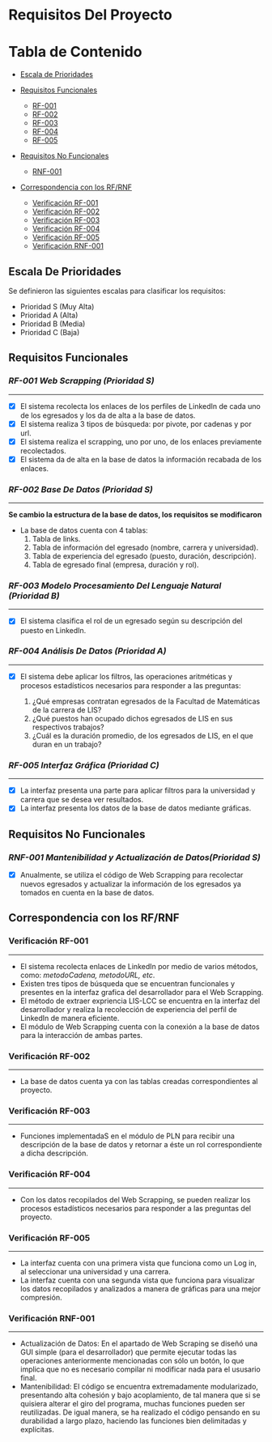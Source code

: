 # **Requisitos Del Proyecto**

# Tabla de Contenido
* [Escala de Prioridades](#escala-de-prioridades)
* [Requisitos Funcionales](#requisitos-funcionales)
    * [RF-001](#rf-001-web-scrapping-prioridad-s)
    * [RF-002](#rf-002-base-de-datos-prioridad-s)
    * [RF-003](#rf-003-modelo-procesamiento-del-lenguaje-natural-prioridad-b)
    * [RF-004](#rf-004-análisis-de-datos-prioridad-a)
    * [RF-005](#rf-005-interfaz-gráfica-prioridad-c)
* [Requisitos No Funcionales](#requisitos-no-funcionales)
    * [RNF-001](#rnf-001-mantenibilidad-y-actualización-de-datosprioridad-s)

* [Correspondencia con los RF/RNF](#correspondencia-con-los-rfrnf)
    * [Verificación RF-001](#verificación-rf-001)
    * [Verificación RF-002](#verificación-rf-002)
    * [Verificación RF-003](#verificación-rf-003)
    * [Verificación RF-004](#verificación-rf-004)
    * [Verificación RF-005](#verificación-rf-005)
    * [Verificación RNF-001](#verificación-rnf-001)

## **Escala De Prioridades**
Se definieron las siguientes escalas para clasificar los requisitos:
* Prioridad S (Muy Alta)
* Prioridad A (Alta)
* Prioridad B (Media)
* Prioridad C (Baja)

## **Requisitos Funcionales**
### **_RF-001 Web Scrapping (Prioridad S)_** 
---
- [x] El sistema recolecta los enlaces de los perfiles de LinkedIn de cada uno de los egresados y los da de alta a la base de datos. 
- [x] El sistema realiza 3 tipos de búsqueda: por pivote, por cadenas y por url.
- [x] El sistema realiza el scrapping, uno por uno, de los enlaces previamente recolectados.
- [x] El sistema da de alta en la base de datos la información recabada de los enlaces.

### **_RF-002 Base De Datos (Prioridad S)_**
---
**Se cambio la estructura de la base de datos, los requisitos se modificaron**
* La base de datos cuenta con 4 tablas:
    1. Tabla de links.
    2. Tabla de información del egresado (nombre, carrera y universidad).
    3. Tabla de experiencia del egresado (puesto, duración, descripción).
    4. Tabla de egresado final (empresa, duración y rol).

### **_RF-003 Modelo Procesamiento Del Lenguaje Natural (Prioridad B)_**
---
- [x] El sistema clasifica el rol de un egresado según su descripción del puesto en LinkedIn.

### **_RF-004 Análisis De Datos (Prioridad A)_**
---
- [x] El sistema debe aplicar los filtros, las operaciones aritméticas y procesos estadísticos necesarios para responder a las preguntas:

    1. ¿Qué empresas contratan egresados de la Facultad de Matemáticas de la carrera de LIS?
    2. ¿Qué puestos han ocupado dichos egresados de LIS en sus respectivos trabajos?
    3. ¿Cuál es la duración promedio, de los egresados de LIS, en el que duran en un trabajo?

### **_RF-005 Interfaz Gráfica (Prioridad C)_**
---
- [x] La interfaz presenta una parte para aplicar filtros para la universidad y carrera que se desea ver resultados.
- [x] La interfaz presenta los datos de la base de datos mediante gráficas.

## Requisitos No Funcionales
### **_RNF-001 Mantenibilidad y Actualización de Datos(Prioridad S)_**
- [x] Anualmente, se utiliza el código de Web Scrapping para recolectar nuevos egresados y actualizar la información de los egresados ya tomados en cuenta en la base de datos.

## Correspondencia con los RF/RNF

### Verificación RF-001
---
- El sistema recolecta enlaces de LinkedIn por medio de varios métodos, como: *metodoCadena, metodoURL, etc*.
- Existen tres tipos de búsqueda que se encuentran funcionales y presentes en la interfaz grafica del desarrollador para el Web Scrapping.
- El método de extraer expriencia LIS-LCC se encuentra en la interfaz del desarrollador y realiza la recolección de experiencia del perfil de LinkedIn de manera eficiente.
- El módulo de Web Scrapping cuenta con la conexión a la base de datos para la interacción de ambas partes.

### Verificación RF-002
---
- La base de datos cuenta ya con las tablas creadas correspondientes al proyecto.

### Verificación RF-003
---
- Funciones implementadaS en el módulo de PLN para recibir una descripción de la base de datos y retornar a éste un rol correspondiente a dicha descripción.

### Verificación RF-004
---
- Con los datos recopilados del Web Scrapping, se pueden realizar los procesos estadísticos necesarios para responder a las preguntas del proyecto.

### Verificación RF-005
---
- La interfaz cuenta con una primera vista que funciona como un Log in, al seleccionar una universidad y una carrera.
- La interfaz cuenta con una segunda vista que funciona para visualizar los datos recopilados y analizados a manera de gráficas para una mejor compresión.

### Verificación RNF-001
---
- Actualización de Datos: En el apartado de Web Scraping se diseñó una GUI simple (para el desarrollador) que permite ejecutar todas las operaciones anteriormente mencionadas con sólo un botón, lo que implica que no es necesario compilar ni modificar nada para el ususario final.
- Mantenibilidad: El código se encuentra extremadamente modularizado, presentando alta cohesión y bajo acoplamiento, de tal manera que si se quisiera alterar el giro del programa, muchas funciones pueden ser reutilizadas. De igual manera, se ha realizado el código pensando en su durabilidad a largo plazo, haciendo las funciones bien delimitadas y explícitas.